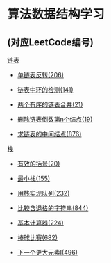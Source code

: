 算法数据结构学习
==
(对应LeetCode编号)
---

[链表](/src/main/java/com/yzd/algorithm/linked)

 * [单链表反转(206)](/src/main/java/com/yzd/algorithm/linked/DeleteNodeN.java)
 
 * [链表中环的检测(141)](/src/main/java/com/yzd/algorithm/linked/DetectionOfRing.java) 
   
 * [两个有序的链表合并(21)](/src/main/java/com/yzd/algorithm/linked/MergeTwoOrderedLinked.java)  
    
 * [删除链表倒数第n个结点(19)](/src/main/java/com/yzd/algorithm/linked/DeleteNodeN.java) 
   
 * [求链表的中间结点(876)](/src/main/java/com/yzd/algorithm/linked/MiddleNode.java)  


[栈](/src/main/java/com/yzd/algorithm/stack)

 * [有效的括号(20)](/src/main/java/com/yzd/algorithm/stack/ValidParentheses.java)

 * [最小栈(155)](/src/main/java/com/yzd/algorithm/stack/MinStack.java)

 * [用栈实现队列(232)](/src/main/java/com/yzd/algorithm/stack/ImplementQueueUsingStacks.java) 
 
* [比较含退格的字符串(844)](/src/main/java/com/yzd/algorithm/stack/BackspaceStringCompare.java) 

* [基本计算器(224)](/src/main/java/com/yzd/algorithm/stack/BasicCalculator.java) 

* [棒球比赛(682)](/src/main/java/com/yzd/algorithm/stack/BaseballGame.java) 

* [下一个更大元素I(496)](/src/main/java/com/yzd/algorithm/stack/NextGreaterElementI.java) 

